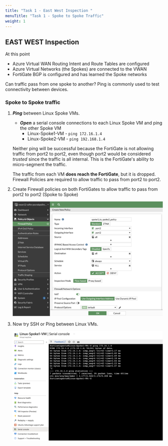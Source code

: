 ```yaml
---
title: "Task 1 - East West Inspection "
menuTitle: "Task 1 - Spoke to Spoke Traffic"
weight: 1
---
```


## EAST WEST Inspection

At this point

- Azure Virtual WAN Routing Intent and Route Tables are configured
- Azure Virtual Networks (the Spokes) are connected to the VWAN
- FortiGate BGP is configured and has learned the Spoke networks

Can traffic pass from one spoke to another? Ping is commonly used to test connectivity between devices.

### Spoke to Spoke traffic

1. ***Ping*** between Linux Spoke VMs.

    - ***Open*** a serial console connections to each Linux Spoke VM and ping the other Spoke VM
        - Linux-Spoke1-VM - `ping 172.16.1.4`
        - Linux-Spoke2-VM - `ping 192.168.1.4`

    Neither ping will be successful because the FortiGate is not allowing traffic from port2 to port2, even though port2 would be considered *trusted* since the traffic is all internal. This is the FortiGate's ability to micro-segment the traffic.

    The traffic from each VM **does reach the FortiGate**, but it is dropped. Firewall Policies are required to allow traffic to pass from port2 to port2.

1. Create Firewall policies  on both FortiGates to allow traffic to pass from port2 to port2 (Spoke to Spoke)

    ![firewall1](../images/firewall1.png)

1. Now try SSH or Ping between Linux VMs.

    ![firewall2](../images/firewall2.png)
